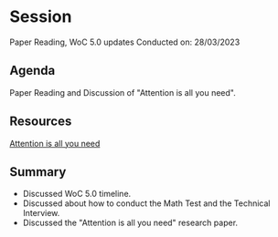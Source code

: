 # Session
Paper Reading, WoC 5.0 updates
Conducted on: 28/03/2023

## Agenda
Paper Reading and Discussion of "Attention is all you need".

## Resources
[Attention is all you need](https://arxiv.org/abs/1706.03762)

## Summary
* Discussed WoC 5.0 timeline.
* Discussed about how to conduct the Math Test and the Technical Interview.
* Discussed the "Attention is all you need" research paper.
